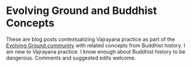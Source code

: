 # Evolving Ground and Buddhist Concepts
These are blog posts contextualizing Vajrayana practice as part of the [Evolving Ground community](evolvingground.org) with related concepts from Buddhist history.  I am new to Vajrayana practice.  I know enough about Buddhist history to be dangerous.  Comments and suggested edits welcome.
